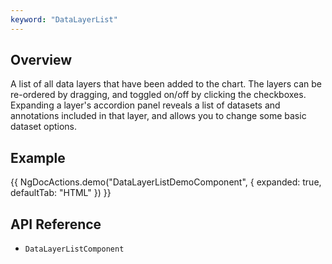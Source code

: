 ```yaml
---
keyword: "DataLayerList"
---
```


## Overview

A list of all data layers that have been added to the chart. The layers can be re-ordered by dragging, and toggled on/off by clicking the checkboxes. Expanding a layer's accordion panel reveals a list of datasets and annotations included in that layer, and allows you to change some basic dataset options.

## Example

{{ NgDocActions.demo("DataLayerListDemoComponent", { expanded: true, defaultTab: "HTML" }) }}

## API Reference

- `DataLayerListComponent`
